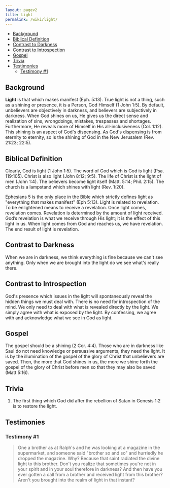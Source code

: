 ```yaml
---
layout: pagev2
title: Light
permalink: /wiki/light/
---
```

- [Background](#background)
- [Biblical Definition](#biblical-definition)
- [Contrast to Darkness](#contrast-to-darkness)
- [Contrast to Introspection](#contrast-to-introspection)
- [Gospel](#gospel)
- [Trivia](#trivia)
- [Testimonies](#testimonies)
  - [Testimony #1](#testimony-1)

## Background

**Light** is that which makes manifest (Eph. 5:13). True light is not a thing, such as a shining or presence, it is a Person, God Himself (1 John 1:5). By default, unbelievers are objectively in darkness, and believers are subjectively in darkness. When God shines on us, He gives us the direct sense and realization of sins, wrongdoings, mistakes, trespasses and shortages. Furthermore, He reveals more of Himself in His all-inclusiveness (Col. 1:12). This shining is an aspect of God's dispensing. As God's dispensing is from eternity to eternity, so is the shining of God in the New Jerusalem (Rev. 21:23; 22:5).

## Biblical Definition

Clearly, God is light (1 John 1:5). The word of God which is God is light (Psa. 119:105). Christ is also light (John 8:12; 9:5). The life of Christ is the light of men (John 1:4). The believers become light itself (Matt. 5:14; Phil. 2:15). The church is a lampstand which shines with light (Rev. 1:20).

Ephesians 5 is the only place in the Bible which strictly defines light as "everything that makes manifest" (Eph 5:13). Light is related to revelation. To be enlightened means to receive a revelation. Once light comes, revelation comes. Revelation is determined by the amount of light received. God’s revelation is what we receive through His light; it is the effect of this light in us. When light comes from God and reaches us, we have revelation. The end result of light is revelation. 

## Contrast to Darkness

When we are in darkness, we think everything is fine because we can't see anything. Only when we are brought into the light do we see what's really there.

## Contrast to Introspection

God's presence which issues in the light will spontaneously reveal the hidden things we must deal with. There is no need for introspection of the mind. We only need to deal with what is revealed directly by the light. We simply agree with what is exposed by the light. By confessing, we agree with and acknowledge what we see in God as light.

## Gospel 

The gospel should be a shining (2 Cor. 4:4). Those who are in darkness like Saul do not need knowledge or persuasive arguments, they need the light. It is by the illumination of the gospel of the glory of Christ that unbelievers are saved. Then, the more that God shines in us, the more we shine forth the gospel of the glory of Christ before men so that they may also be saved (Matt 5:16).

## Trivia

1. The first thing which God did after the rebellion of Satan in Genesis 1:2 is to restore the light. 

## Testimonies

### Testimony #1

>One a brother as at Ralph's and he was looking at a magazine in the supermarket, and someone said "brother so and so" and hurriedly he dropped the magazine. Why? Because that saint radiated the divine light to this brother. Don't you realize that sometimes you're not in your spirit and in your soul therefore in darkness? And then have you ever gotten a call from a brother and received light from this brother? Aren't you brought into the realm of light in that instant?